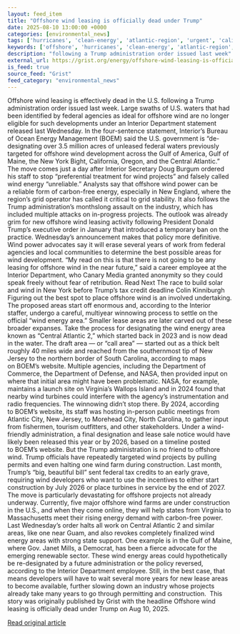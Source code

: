 ```yaml
---
layout: feed_item
title: "Offshore wind leasing is officially dead under Trump"
date: 2025-08-10 13:00:00 +0000
categories: [environmental_news]
tags: ['hurricanes', 'clean-energy', 'atlantic-region', 'urgent', 'california', 'solar-power', 'year-2023', 'usa', 'wind-power', 'renewable-energy']
keywords: ['offshore', 'hurricanes', 'clean-energy', 'atlantic-region', 'urgent', 'california', 'wind', 'leasing']
description: "following a Trump administration order issued last week"
external_url: https://grist.org/energy/offshore-wind-leasing-is-officially-dead-under-trump/
is_feed: true
source_feed: "Grist"
feed_category: "environmental_news"
---
```


Offshore wind leasing is effectively dead in the U.S. following a Trump administration order issued last week. Large swaths of U.S. waters that had been identified by federal agencies as ideal for offshore wind are no longer eligible for such developments under an Interior Department statement released last Wednesday. In the&nbsp;four-sentence statement, Interior’s Bureau of Ocean Energy Management (BOEM) said the U.S. government is&nbsp;​“de-designating over&nbsp;3.5&nbsp;million acres of unleased federal waters previously targeted for offshore wind development across the Gulf of America, Gulf of Maine, the New York Bight, California, Oregon, and the Central Atlantic.” The move comes just a&nbsp;day after Interior Secretary Doug Burgum ordered his staff&nbsp;to stop&nbsp;​“preferential treatment for wind projects”&nbsp;and falsely called wind energy&nbsp;​“unreliable.” Analysts say that offshore wind power can be a&nbsp;reliable form of carbon-free energy, especially in New England, where the region’s grid operator has called it&nbsp;critical to grid stability. It also follows the Trump administration’s monthslong assault on the industry, which has included multiple attacks on in-progress projects. The outlook was already grim for new offshore wind leasing activity following President Donald Trump’s&nbsp;executive order in January&nbsp;that introduced a&nbsp;temporary ban on the practice. Wednesday’s announcement makes that policy more definitive. Wind power advocates say it will erase several years of work from federal agencies and local communities to determine the best possible areas for wind development. “My read on this is that there is not going to be any leasing for offshore wind in the near future,” said a&nbsp;career employee at the Interior Department, who Canary Media granted anonymity so they could speak freely without fear of retribution. Read Next The race to build solar and wind in New York before Trump’s tax credit deadline Colin Kinniburgh Figuring out the best spot to place offshore wind is an involved undertaking. The proposed areas start off enormous and, according to the Interior staffer, undergo a careful, multiyear winnowing process to settle on the official ​“wind energy area.” Smaller lease areas are later carved out of these broader expanses. Take the process for designating the wind energy area known as&nbsp;​“Central Atlantic&nbsp;2,” which started back in&nbsp;2023&nbsp;and is now dead in the&nbsp;water. The draft area — or&nbsp;​“call area” — started out as a&nbsp;thick belt roughly&nbsp;40&nbsp;miles wide and reached from the southernmost tip of New Jersey to the northern border of South Carolina, according to maps on&nbsp;BOEM’s website. Multiple agencies, including the Department of Commerce, the Department of Defense, and&nbsp;NASA, then provided input on where that initial area might have been problematic.&nbsp;NASA, for example, maintains a&nbsp;launch site on Virginia’s Wallops Island and in&nbsp;2024&nbsp;found that nearby&nbsp;wind turbines could interfere&nbsp;with the agency’s instrumentation and radio frequencies. The winnowing didn’t stop there. By&nbsp;2024, according to&nbsp;BOEM’s website, its staff was&nbsp;hosting in-person public meetings&nbsp;from Atlantic City, New Jersey, to Morehead City, North Carolina, to gather input from fishermen, tourism outfitters, and other stakeholders. Under a&nbsp;wind-friendly administration, a&nbsp;final designation and lease sale notice would have likely been released this year or by&nbsp;2026, based on a&nbsp;timeline posted to&nbsp;BOEM’s website. But the Trump administration is no friend to offshore wind. Trump officials have repeatedly targeted wind projects by&nbsp;pulling permits&nbsp;and even&nbsp;halting one wind farm during construction. Last month, Trump’s&nbsp;​“big, beautiful bill” sent federal tax credits to an early grave, requiring wind developers who want to use the incentives to either start construction by July&nbsp;2026&nbsp;or place turbines in service by the end of&nbsp;2027. The move is&nbsp;particularly devastating&nbsp;for offshore projects not already underway. Currently, five major offshore wind farms are under construction in the U.S., and when they come online, they will help states from Virginia to Massachusetts meet their rising energy demand with carbon-free power. Last Wednesday’s order halts all work on Central Atlantic 2 and similar areas, like one near Guam, and also revokes completely finalized wind energy areas with strong state support. One example is in the Gulf of Maine, where Gov. Janet Mills, a Democrat, has been a fierce advocate for the emerging renewable sector. These wind energy areas could hypothetically be re-designated by a&nbsp;future administration or the policy reversed, according to the Interior Department employee. Still, in the best case, that means developers will have to wait several more years for new lease areas to become available, further slowing down an industry whose projects already take many years to go through permitting and construction.&nbsp; This story was originally published by Grist with the headline Offshore wind leasing is officially dead under Trump on Aug 10, 2025.

[Read original article](https://grist.org/energy/offshore-wind-leasing-is-officially-dead-under-trump/)
